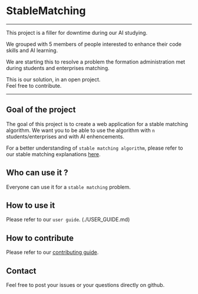# StableMatching

---

This project is a filler for downtime during our AI studying.  

We grouped with 5 members of people interested to enhance their code skills and AI learning.  

We are starting this to resolve a problem the formation administration met during students and enterprises matching.

This is our solution, in an open project.  
Feel free to contribute.

---

## Goal of the project

The goal of this project is to create a web application for a stable matching algorithm. We want you to be able to use the algorithm with `n` students/enterprises and with AI enhencements. 

For a better understanding of `stable matching algorithm`, please refer to our stable matching explanations [here](./stable_marriage_problem.md).

## Who can use it ?

Everyone can use it for a `stable matching` problem.

## How to use it

Please refer to our `user guide`. (./USER_GUIDE.md)

## How to contribute

Please refer to our [contributing guide](./CONTRIBUTING.md).

## Contact

Feel free to post your issues or your questions directly on github.